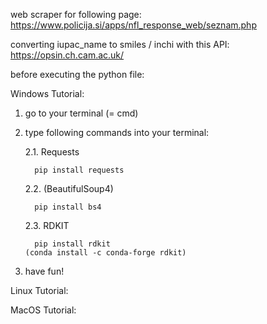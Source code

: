 web scraper for following page: 
https://www.policija.si/apps/nfl_response_web/seznam.php

converting iupac_name to smiles / inchi with this API:
      https://opsin.ch.cam.ac.uk/

before executing the python file:

Windows Tutorial:
  1. go to your terminal (= cmd)
  2. type following commands into your terminal:
     
     2.1. Requests

           pip install requests
     
     2.2.  (BeautifulSoup4)
     
           pip install bs4
     
     2.3. RDKIT

           pip install rdkit
         (conda install -c conda-forge rdkit)
  3. have fun!


Linux Tutorial:

MacOS Tutorial:
